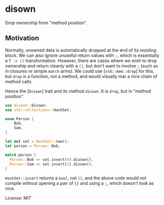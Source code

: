 # disown

Drop ownership from "method position".

## Motivation

Normally, unowned data is automatically dropped at the end of its residing
block. We can also ignore unuseful return values with `;`, which is
essentially a `T -> ()` transformation. However, there are cases where we
wish to drop ownership and return cleanly with a `()`, but don't want to
involve `;` (such as in closures or simple `match` arms). We could use
[`std::mem::drop`] for this, but `drop` is a function, not a method, and
would visually mar a nice chain of method calls.

Hence the [`Disown`] trait and its method `disown`. It is `drop`, but in
"method position".

```rust
use disown::Disown;
use std::collections::HashSet;

enum Person {
    Bob,
    Sam,
}

let mut set = HashSet::new();
let person = Person::Bob;

match person {
  Person::Bob => set.insert(0).disown(),
  Person::Sam => set.insert(1).disown(),
}
```

`HashSet::insert` returns a `bool`, not `()`, and the above code would not
compile without opening a pair of `{}` and using a `;`, which doesn't look
as nice.

License: MIT
